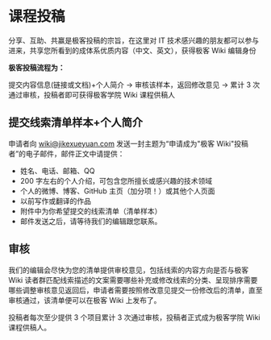# 课程投稿

分享、互助、共赢是极客投稿的宗旨，在这里对 IT 技术感兴趣的朋友都可以参与进来，共享您所看到的成体系优质内容（中文、英文），获得极客 Wiki 编辑身份

**极客投稿流程为：**  

提交内容信息(链接或文档)+个人简介 -> 审核该样本，返回修改意见 -> 累计 3 次通过审核，投稿者即可获得极客学院 Wiki 课程供稿人

## 提交线索清单样本+个人简介

申请者向 wiki@jikexueyuan.com 发送一封主题为“申请成为"极客 Wiki"投稿者”的电子邮件，邮件正文中请提供：

- 姓名、电话、邮箱、QQ 
- 200 字左右的个人介绍，可包含您所擅长或感兴趣的技术领域
- 个人的微博、博客、GitHub 主页（加分项！）或其他个人页面
- 以前写作或翻译的作品
- 附件中为你希望提交的线索清单（清单样本）
- 邮件发送之后，请等待我们的编辑跟您联系。

## 审核

我们的编辑会尽快为您的清单提供审校意见，包括线索的内容方向是否与极客 Wiki 读者群匹配线索描述的文案需要哪些补充或修改线索的分类、呈现排序需要哪些调整审核意见返回后，申请者需要按照修改意见提交一份修改后的清单，直至审核通过，该清单便可以在极客 Wiki 上发布了。

投稿者每次至少提供 3 个项目累计 3 次通过审核，投稿者正式成为极客学院 Wiki 课程供稿人。
